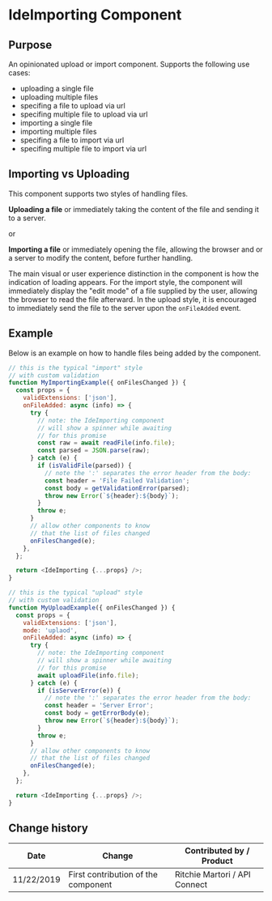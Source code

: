 # IdeImporting Component

## Purpose

An opinionated upload or import component. Supports the following use cases:

- uploading a single file
- uploading multiple files
- specifing a file to upload via url
- specifing multiple file to upload via url
- importing a single file
- importing multiple files
- specifing a file to import via url
- specifing multiple file to import via url

## Importing vs Uploading

This component supports two styles of handling files.

**Uploading a file** or immediately taking the content of the file and sending
it to a server.

or

**Importing a file** or immediately opening the file, allowing the browser and
or a server to modify the content, before further handling.

The main visual or user experience distinction in the component is how the
indication of loading appears. For the import style, the component will
immediately display the "edit mode" of a file supplied by the user, allowing the
browser to read the file afterward. In the upload style, it is encouraged to
immediately send the file to the server upon the `onFileAdded` event.

## Example

Below is an example on how to handle files being added by the component.

```js
// this is the typical "import" style
// with custom validation
function MyImportingExample({ onFilesChanged }) {
  const props = {
    validExtensions: ['json'],
    onFileAdded: async (info) => {
      try {
        // note: the IdeImporting component
        // will show a spinner while awaiting
        // for this promise
        const raw = await readFile(info.file);
        const parsed = JSON.parse(raw);
      } catch (e) {
        if (isValidFile(parsed)) {
          // note the ':' separates the error header from the body:
          const header = 'File Failed Validation';
          const body = getValidationError(parsed);
          throw new Error(`${header}:${body}`);
        }
        throw e;
      }
      // allow other components to know
      // that the list of files changed
      onFilesChanged(e);
    },
  };

  return <IdeImporting {...props} />;
}

// this is the typical "upload" style
// with custom validation
function MyUploadExample({ onFilesChanged }) {
  const props = {
    validExtensions: ['json'],
    mode: 'uplaod',
    onFileAdded: async (info) => {
      try {
        // note: the IdeImporting component
        // will show a spinner while awaiting
        // for this promise
        await uploadFile(info.file);
      } catch (e) {
        if (isServerError(e)) {
          // note the ':' separates the error header from the body:
          const header = 'Server Error';
          const body = getErrorBody(e);
          throw new Error(`${header}:${body}`);
        }
        throw e;
      }
      // allow other components to know
      // that the list of files changed
      onFilesChanged(e);
    },
  };

  return <IdeImporting {...props} />;
}
```

## Change history

| Date       | Change                              | Contributed by / Product      |
| ---------- | ----------------------------------- | ----------------------------- |
| 11/22/2019 | First contribution of the component | Ritchie Martori / API Connect |
